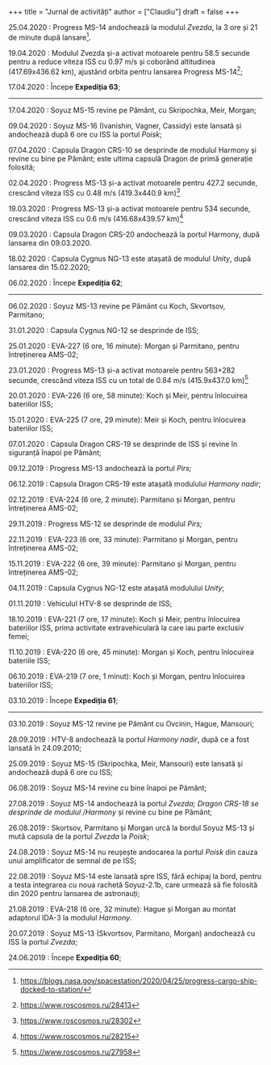 +++
title = "Jurnal de activități"
author = ["Claudiu"]
draft = false
+++

25.04.2020
: Progress MS-14 andochează la modulul _Zvezda_, la 3 ore și 21 de minute după lansare[^fn:1].

19.04.2020
: Modulul Zvezda și-a activat motoarele pentru 58.5 secunde pentru a reduce viteza ISS cu 0.97 m/s și coborând altitudinea (417.69x436.62 km), ajustând orbita pentru lansarea Progress MS-14[^fn:2];

17.04.2020
: Începe **Expediția 63**;

---

17.04.2020
: Soyuz MS-15 revine pe Pământ, cu Skripochka, Meir, Morgan;

09.04.2020
: Soyuz MS-16 (Ivanishin, Vagner, Cassidy) este lansată și andochează după 6 ore cu ISS la portul _Poisk_;

07.04.2020
: Capsula Dragon CRS-10 se desprinde de modulul Harmony și revine cu bine pe Pământ; este ultima capsulă Dragon de primă generație folosită;

02.04.2020
: Progress MS-13 și-a activat motoarele pentru 427.2 secunde, crescând viteza ISS cu 0.48 m/s (419.3x440.9 km)[^fn:3]

19.03.2020
: Progress MS-13 și-a activat motoarele pentru 534 secunde, crescând viteza ISS cu 0.6 m/s (416.68x439.57 km)[^fn:4]

09.03.2020
: Capsula Dragon CRS-20 andochează la portul Harmony, după lansarea din 09.03.2020.

18.02.2020
: Capsula Cygnus NG-13 este atașată de modulul _Unity_, după lansarea din 15.02.2020;

06.02.2020
: Începe **Expediția 62**;

---

06.02.2020
: Soyuz MS-13 revine pe Pământ cu Koch, Skvortsov, Parmitano;

31.01.2020
: Capsula Cygnus NG-12 se desprinde de ISS;

25.01.2020
: EVA-227 (6 ore, 16 minute): Morgan și Parmitano, pentru întreținerea AMS-02;

23.01.2020
: Progress MS-13 și-a activat motoarele pentru 563+282 secunde, crescând viteza ISS cu un total de 0.84 m/s (415.9x437.0 km)[^fn:5]

20.01.2020
: EVA-226 (6 ore, 58 minute): Koch și Meir, pentru înlocuirea bateriilor ISS;

15.01.2020
: EVA-225 (7 ore, 29 minute): Meir și Koch, pentru înlocuirea bateriilor ISS;

07.01.2020
: Capsula Dragon CRS-19 se desprinde de ISS și revine în siguranță înapoi pe Pământ;

09.12.2019
: Progress MS-13 andochează la portul _Pirs;_

06.12.2019
: Capsula Dragon CRS-19 este atașată modulului _Harmony nadir_;

02.12.2019
: EVA-224 (6 ore, 2 minute): Parmitano și Morgan, pentru întreținerea AMS-02;

29.11.2019
: Progress MS-12 se desprinde de modulul _Pirs;_

22.11.2019
: EVA-223 (6 ore, 33 minute): Parmitano și Morgan, pentru întreținerea AMS-02;

15.11.2019
: EVA-222 (6 ore, 39 minute): Parmitano și Morgan, pentru întreținerea AMS-02;

04.11.2019
: Capsula Cygnus NG-12 este atașată modulului _Unity_;

01.11.2019
: Vehiculul HTV-8 se desprinde de ISS;

18.10.2019
: EVA-221 (7 ore, 17 minute): Koch și Meir, pentru înlocuirea bateriilor ISS, prima activitate extravehiculară la care iau parte exclusiv femei;

11.10.2019
: EVA-220 (6 ore, 45 minute): Morgan și Koch, pentru înlocuirea bateriile ISS;

06.10.2019
: EVA-219 (7 ore, 1 minut): Koch și Morgan, pentru înlocuirea bateriilor ISS;

03.10.2019
: Începe **Expediția 61**;

---

03.10.2019
: Soyuz MS-12 revine pe Pământ cu Ovcinin, Hague, Mansouri;

28.09.2019
: HTV-8 andochează la portul _Harmony nadir_, după ce a fost lansată în 24.09.2010;

25.09.2019
: Soyuz MS-15 (Skripochka, Meir, Mansouri) este lansată și andochează după 6 ore cu ISS;

06.08.2019
: Soyuz MS-14 revine cu bine înapoi pe Pământ;

27.08.2019
: Soyuz MS-14 andochează la portul _Zvezda; Dragon CRS-18 se desprinde de modulul /Harmony_ și revine cu bine pe Pământ;

26.08.2019
: Skortsov, Parmitano și Morgan urcă la bordul Soyuz MS-13 și mută capsula de la portul _Zvezda_ la _Poisk_;

24.08.2019
: Soyuz MS-14 nu reușește andocarea la portul _Poisk_ din cauza unui amplificator de semnal de pe ISS;

22.08.2019
: Soyuz MS-14 este lansată spre ISS, fără echipaj la bord, pentru a testa integrarea cu noua rachetă Soyuz-2.1b, care urmează să fie folosită din 2020 pentru lansarea de astronauți;

21.08.2019
: EVA-218 (6 ore, 32 minute): Hague și Morgan au montat adaptorul IDA-3 la modulul _Harmony_.

20.07.2019
: Soyuz MS-13 (Skvortsov, Parmitano, Morgan) andochează cu ISS la portul _Zvezda_;

24.06.2019
: Începe **Expediția 60**;

[^fn:1]: <https://blogs.nasa.gov/spacestation/2020/04/25/progress-cargo-ship-docked-to-station/>
[^fn:2]: <https://www.roscosmos.ru/28413>
[^fn:3]: <https://www.roscosmos.ru/28302>
[^fn:4]: <https://www.roscosmos.ru/28215>
[^fn:5]: <https://www.roscosmos.ru/27958>